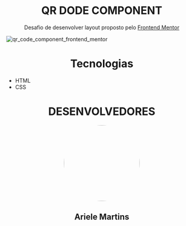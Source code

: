<h1 align="center">QR DODE COMPONENT </h1>
<p align="center"> Desafio de desenvolver layout proposto pelo <a href="https://www.frontendmentor.io/home" target="_blank">Frontend Mentor</a></p>

![qr_code_component_frontend_mentor](https://user-images.githubusercontent.com/83427685/205995104-043cc6de-3ca1-435d-9215-2ff8b71ed349.png)

<h1 align="center">Tecnologias</h1>

- HTML
- CSS

<h1 align="center">DESENVOLVEDORES</h1>
<div align="center">
    <img style="border-radius: 50%" height="200em" src="https://github.com/ArieleMartins.png">
    <h2 >Ariele Martins</h2>
</div